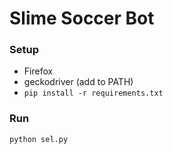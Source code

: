 # Slime Soccer Bot

### Setup
- Firefox
- geckodriver (add to PATH)
- `pip install -r requirements.txt`

### Run
`python sel.py`
